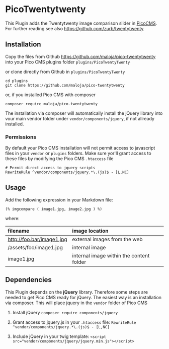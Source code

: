 # PicoTwentytwenty

This Plugin adds the Twentytwenty image comparison slider in [PicoCMS](http://picocms.org). For further reading see also https://github.com/zurb/twentytwenty

## Installation

Copy the files from Github https://github.com/maloja/pico-twentytwenty into your Pico CMS plugins folder `plugins/PicoTwentyTwenty`

or clone directly from Github in `plugins/PicoTwentyTwenty`

    cd plugins
    git clone https://github.com/maloja/pico-twentytwenty

or, if you installed Pico CMS with composer

    composer require maloja/pico-twentytwenty

The installation via composer will automatically install the jQuery library into vour main vendor folder under `vendor/components/jquery`, if not allready installed.

### Permissions

By default your Pico CMS installation will not permit access to javascript files in your `vendor` or `plugins` folders. Make sure yor'll grant access to these files by modifying the Pico CMS `.htaccess` file

    # Permit direct access to jquery scripts
    RewriteRule ^vendor/components/jquery.*\.(js)$ - [L,NC]

## Usage

Add the following expression in your Markdown file:

`(% imgcompare ( image1.jpg, image2.jpg ) %)`

where:

| filename  | image location|
| :-------- | :-------      |
| http://foo.bar/image1.jpg | external images from the web            |
| /assets/foo/image1.jpg    | internal image                          |
| image1.jpg                | internal image within the content folder|



## Dependencies
This Plugin depends on the **jQuery** library. Therefore some steps are needed to get Pico CMS ready for jQuery. The easiest way is an installation via composer. This will place jquery in the `vendor` folder of Pico CMS

1. Install jQuery `composer require components/jquery`

2. Grant access to jquery.js in your `.htaccess` file: `RewriteRule ^vendor/components/jquery.*\.(js)$ - [L,NC]`

3. Include jQuery in your twig template: `<script src="vendor/components/jquery/jquery.min.js"></script>`

